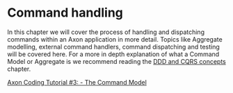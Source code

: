 # Command handling

In this chapter we will cover the process of handling and dispatching commands within an Axon application in more detail.
Topics like Aggregate modelling, external command handlers, command dispatching and testing will be covered here.
For a more in depth explanation of what a Command Model or Aggregate is we recommend reading the 
[DDD and CQRS concepts](../../introduction/architecture-overview/ddd-cqrs-concepts.md) chapter.

[Axon Coding Tutorial #3: - The Command Model](https://youtu.be/7oy4w5THFEU)
